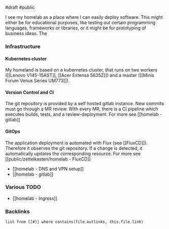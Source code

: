 #draft #public

I see my homelab as a place where I can easily deploy software. This might either be for educational purposes, like testing out certain programming languages, frameworks or libraries, or it might be for prototyping of business ideas. 
The
### Infrastructure

#### Kubernetes cluster
My homeland is based on a kubernetes cluster, that runs on two workers ([[Lenovo V145-15AST]], [[Acer Extensa 5635Z]]) and a master ([[Minis Forum Venus Series UM773]]).

#### Version Control and CI
The git repository is provided by a self hosted gitlab instance. New commits must go through a MR review. With every MR, there is a CI pipeline which executes builds, tests, and a review-deployment. For more see [[homelab - gitlab]]

#### GitOps
The application deployment is automated with Flux (see [[FluxCD]]). Therefore it observes the git repository. If a change is detected, it automatically updates the corresponding resource. 
For more see [[public/zettelkasten/homelab - FluxCD]]


- [[homelab - DNS and VPN setup]]
- [[homelab - gitlab]]


### Various TODO
- [[homelab - Ingress]]

### Backlinks
```dataview 
list from [[#]] where contains(file.outlinks, this.file.link)
```

